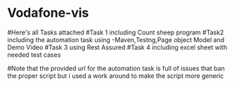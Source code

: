# Vodafone-vis
#Here's all Tasks attached
#Task 1 including Count sheep program
#Task2 including the automation task using
-Maven,Testng,Page object Model and Demo Video
#Task 3 using Rest Assured 
#Task 4 including excel sheet with needed test cases

#Note that the provided url for the automation task is full of issues that ban the proper script but i used a work around to make the script more generic

